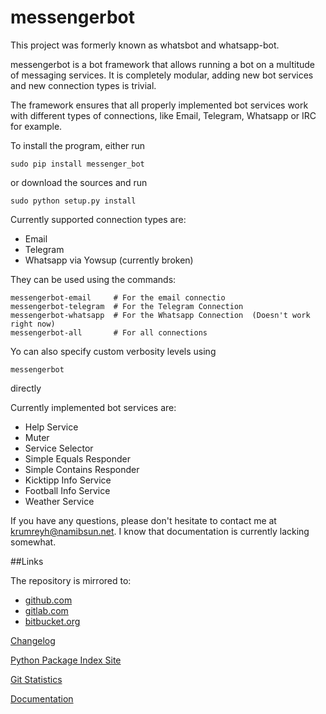 # messengerbot

This project was formerly known as whatsbot and whatsapp-bot.

messengerbot is a bot framework that allows running a bot on a multitude of messaging services. It is completely
modular, adding new bot services and new connection types is trivial.

The framework ensures that all properly implemented bot services work with different types of connections, like Email,
Telegram, Whatsapp or IRC for example.

To install the program, either run

    sudo pip install messenger_bot
    
or download the sources and run

    sudo python setup.py install

Currently supported connection types are:

* Email
* Telegram
* Whatsapp via Yowsup (currently broken)

They can be used using the commands:

    messengerbot-email     # For the email connectio
    messengerbot-telegram  # For the Telegram Connection
    messengerbot-whatsapp  # For the Whatsapp Connection  (Doesn't work right now)
    messengerbot-all       # For all connections
    
Yo can also specify custom verbosity levels using

    messengerbot
    
directly

Currently implemented bot services are:

* Help Service
* Muter
* Service Selector
* Simple Equals Responder
* Simple Contains Responder
* Kicktipp Info Service
* Football Info Service
* Weather Service

If you have any questions, please don't hesitate to contact me at krumreyh@namibsun.net.
I know that documentation is currently lacking somewhat.

##Links

The repository is mirrored to:

* [github.com](https://github.com/namboy94/messengerbot)
* [gitlab.com](https://gitlab.com/namboy94/messengerbot)
* [bitbucket.org](https://bitbucket.org/namboy94/messengerbot)

[Changelog](http://gitlab.namibsun.net/namboy94/messengerbot/raw/master/CHANGELOG)

[Python Package Index Site](https://pypi.python.org/pypi/messenger_bot)

[Git Statistics](http://gitlab.namibsun.net/namboy94/messengerbot/wikis/git_stats/general.html)

[Documentation](http://gitlab.namibsun.net/namboy94/messengerbot/wikis/html/index.html)